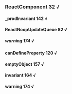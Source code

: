 ### ReactComponent 32 √
#### _prodInvariant 142 √
#### ReactNoopUpdateQueue 82 √
##### warning 174 √
#### canDefineProperty 120 √
#### emptyObject 157 √
#### invariant 164 √
#### warning 174 √
